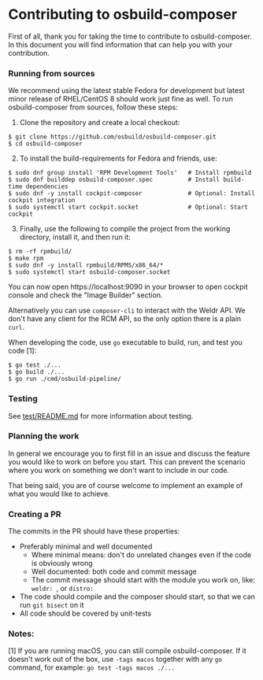 # Contributing to osbuild-composer

First of all, thank you for taking the time to contribute to osbuild-composer.
In this document you will find information that can help you with your
contribution.

### Running from sources

We recommend using the latest stable Fedora for development but latest minor
release of RHEL/CentOS 8 should work just fine as well. To run osbuild-composer
from sources, follow these steps:

1. Clone the repository and create a local checkout:

```
$ git clone https://github.com/osbuild/osbuild-composer.git
$ cd osbuild-composer
```

2. To install the build-requirements for Fedora and friends, use:

```
$ sudo dnf group install 'RPM Development Tools'   # Install rpmbuild
$ sudo dnf builddep osbuild-composer.spec          # Install build-time dependencies
$ sudo dnf -y install cockpit-composer             # Optional: Install cockpit integration
$ sudo systemctl start cockpit.socket              # Optional: Start cockpit
```

3. Finally, use the following to compile the project from the working
directory, install it, and then run it:

```
$ rm -rf rpmbuild/
$ make rpm
$ sudo dnf -y install rpmbuild/RPMS/x86_64/*
$ sudo systemctl start osbuild-composer.socket
```

You can now open https://localhost:9090 in your browser to open cockpit console
and check the "Image Builder" section.

Alternatively you can use `composer-cli` to interact with the Weldr API. We
don't have any client for the RCM API, so the only option there is a
plain `curl`.

When developing the code, use `go` executable to build, run, and test you
code [1]:

```
$ go test ./...
$ go build ./...
$ go run ./cmd/osbuild-pipeline/
```

### Testing

See [test/README.md](test/README.md) for more information about testing.

### Planning the work

In general we encourage you to first fill in an issue and discuss the feature
you would like to work on before you start. This can prevent the scenario where
you work on something we don't want to include in our code.

That being said, you are of course welcome to implement an example of what you
would like to achieve.

### Creating a PR

The commits in the PR should have these properties:

* Preferably minimal and well documented
  * Where minimal means: don't do unrelated changes even if the code is
    obviously wrong
  * Well documented: both code and commit message
  * The commit message should start with the module you work on,
    like: `weldr: `, or `distro:`
* The code should compile and the composer should start, so that we can run
  `git bisect` on it
* All code should be covered by unit-tests

### Notes:

[1] If you are running macOS, you can still compile osbuild-composer. If it
    doesn't work out of the box, use `-tags macos` together with any `go`
    command, for example: `go test -tags macos ./...`
